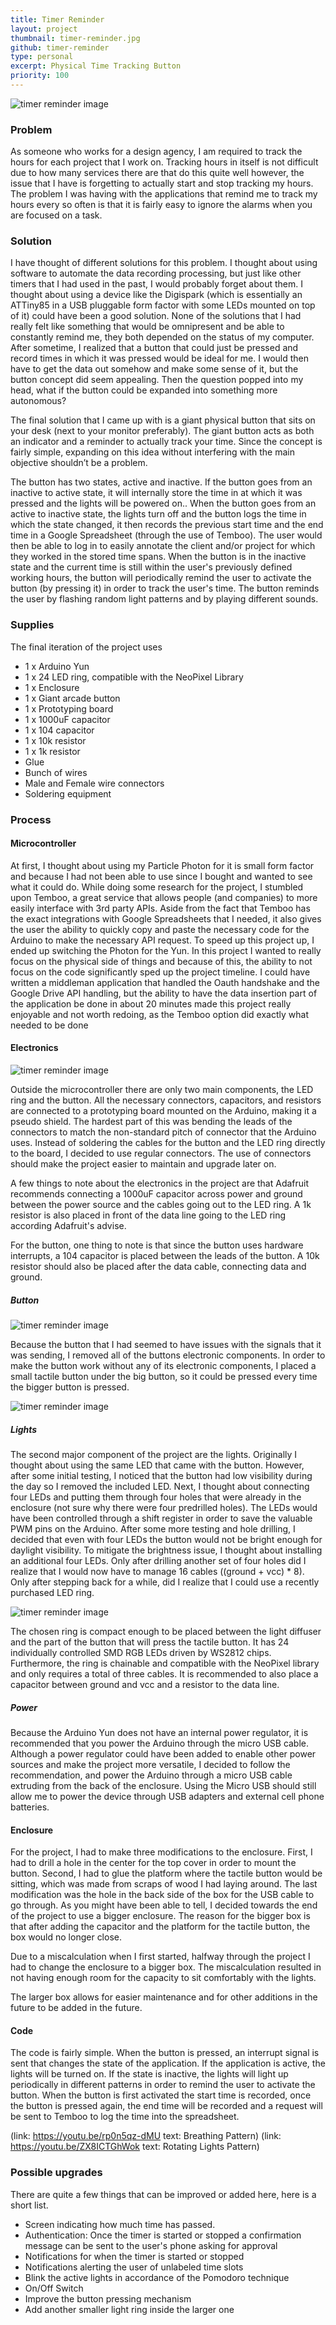 ```yaml
---
title: Timer Reminder
layout: project
thumbnail: timer-reminder.jpg
github: timer-reminder
type: personal
excerpt: Physical Time Tracking Button
priority: 100
---
```


![timer reminder image]({{site.url}}/assets/images/content/sized/timer-reminder/on-large.jpg)

<h3>Problem</h3>

<p>As someone who works for a design agency, I am required to track the hours for each project that I work on. Tracking hours in itself is not difficult due to how many services there are that do this quite well however, the issue that I have is forgetting to actually start and stop tracking my hours. The problem I was having with the applications that remind me to track my hours every so often is that it is fairly easy to ignore the alarms when you are focused on a task.</p>

<h3>Solution</h3>

<p>I have thought of different solutions for this problem. I thought about using software to automate the data recording processing, but just like other timers that I had used in the past, I would probably forget about them. I thought about using a device like the Digispark (which is essentially an ATTiny85 in a USB pluggable form factor with some LEDs mounted on top of it) could have been a good solution. None of the solutions that I had really felt like something that would be omnipresent and be able to constantly remind me, they both depended on the status of my computer. After sometime, I realized that a button that could just be pressed and record times in which it was pressed would be ideal for me. I would then have to get the data out somehow and make some sense of it, but the button concept did seem appealing. Then the question popped into my head, what if the button could be expanded into something more autonomous?</p>

<p>The final solution that I came up with is a giant physical button that sits on your desk (next to your monitor preferably). The giant button acts as both an indicator and a reminder to actually track your time. Since the concept is fairly simple, expanding on this idea without interfering with the main objective shouldn’t be a problem.</p>

<p>The button has two states, active and inactive. If the button goes from an inactive to active state, it will internally store the time in at which it was pressed and the lights will be powered on.. When the button goes from an active to inactive state, the lights turn off and the button logs the time in which the state changed, it then records the previous start time and the end time in a Google Spreadsheet (through the use of Temboo). The user would then be able to log in to easily annotate the client and/or project for which they worked in the stored time spans. When the button is in the inactive state and the current time is still within the user's previously defined working hours, the button will periodically remind the user to activate the button (by pressing it) in order to track the user's time. The button reminds the user by flashing random light patterns and by playing different sounds.</p>

<h3>Supplies</h3>

<p>The final iteration of the project uses</p>

<ul>
  <li>1 x Arduino Yun</li>
  <li>1 x 24 LED ring, compatible with the NeoPixel Library</li>
  <li>1 x Enclosure</li>
  <li>1 x Giant arcade button</li>
  <li>1 x Prototyping board</li>
  <li>1 x 1000uF capacitor</li>
  <li>1 x 104 capacitor</li>
  <li>1 x 10k resistor</li>
  <li>1 x 1k resistor</li>
  <li>Glue</li>
  <li>Bunch of wires</li>
  <li>Male and Female wire connectors</li>
  <li>Soldering equipment</li>
</ul>

<h3>Process</h3>

<h4>Microcontroller</h4>
<p>At first, I thought about using my Particle Photon for it is small form factor and because I had not been able to use since I bought and wanted to see what it could do. While doing some research for the project, I stumbled upon Temboo, a great service that allows people (and companies) to more easily interface with 3rd party APIs. Aside from the fact that Temboo has the exact integrations with Google Spreadsheets that I needed, it also gives the user the ability to quickly copy and paste the necessary code for the Arduino to make the necessary API request. To speed up this project up, I ended up switching the Photon for the Yun. In this project I wanted to really focus on the physical side of things and because of this, the ability to not focus on the code significantly sped up the project timeline. I could have written a middleman application that handled the Oauth handshake and the Google Drive API handling, but the ability to have the data insertion part of the application be done in about 20 minutes made this project really enjoyable and not worth redoing, as the Temboo option did exactly what needed to be done</p>

<h4>Electronics</h4>

![timer reminder image]({{site.url}}/assets/images/content/sized/timer-reminder/proto-board-large.jpg)

<p>Outside the microcontroller there are only two main components, the LED ring and the button. All the necessary connectors, capacitors, and resistors are connected to a prototyping board mounted on the Arduino, making it a pseudo shield. The hardest part of this was bending the leads of the connectors to match the non-standard pitch of connector that the Arduino uses. Instead of soldering the cables for the button and the LED ring directly to the board, I decided to use regular connectors. The use of connectors should make the project easier to maintain and upgrade later on.</p>

<p>A few things to note about the electronics in the project are that Adafruit recommends connecting a 1000uF capacitor across power and ground between the power source and the cables going out to the LED ring. A 1k resistor is also placed in front of the data line going to the LED ring according Adafruit's advise.</p>

<p>For the button, one thing to note is that since the button uses hardware interrupts, a 104 capacitor is placed between the leads of the button. A 10k resistor should also be placed after the data cable, connecting data and ground.</p>

<h5>Button</h5>

![timer reminder image]({{site.url}}/assets/images/content/sized/timer-reminder/button-open-large.jpg)

<p>Because the button that I had seemed to have issues with the signals that it was sending, I removed all of the buttons electronic components. In order to make the button work without any of its electronic components, I placed a small tactile button under the big button, so it could be pressed every time the bigger button is pressed.</p>

![timer reminder image]({{site.url}}/assets/images/content/sized/timer-reminder/tactile-button-large.jpg)

<h5>Lights</h5>

<p>The second major component of the project are the lights. Originally I thought about using the same LED that came with the button. However, after some initial testing, I noticed that the button had low visibility during the day so I removed the included LED. Next, I thought about connecting four LEDs and putting them through four holes that were already in the enclosure (not sure why there were four predrilled holes). The LEDs would have been controlled through a shift register in order to save the valuable PWM pins on the Arduino. After some more testing and hole drilling, I decided that even with four LEDs the button would not be bright enough for daylight visibility. To mitigate the brightness issue, I thought about installing an additional four LEDs. Only after drilling another set of four holes did I realize that I would now have to manage 16 cables ((ground + vcc) * 8). Only after stepping back for a while, did I realize that I could use a recently purchased LED ring.</p>

![timer reminder image]({{site.url}}/assets/images/content/sized/timer-reminder/holes-large.jpg)

<p>The chosen ring is compact enough to be placed between the light diffuser and the part of the button that will press the tactile button. It has 24 individually controlled SMD RGB LEDs driven by WS2812 chips. Furthermore, the ring is chainable and compatible with the NeoPixel library and only requires a total of three cables. It is recommended to also place a capacitor between ground and vcc and a resistor to the data line.</p>

<h5>Power</h5>

<p>Because the Arduino Yun does not have an internal power regulator, it is recommended that you power the Arduino through the micro USB cable. Although a power regulator could have been added to enable other power sources and make the project more versatile, I decided to follow the recommendation, and power the Arduino through a micro USB cable extruding from the back of the enclosure. Using the Micro USB should still allow me to power the device through USB adapters and external cell phone batteries.</p>

<h4>Enclosure</h4>

<p>For the project, I had to make three modifications to the enclosure. First, I had to drill a hole in the center for the top cover in order to mount the button. Second, I had to glue the platform where the tactile button would be sitting, which was made from scraps of wood I had laying around. The last modification was the hole in the back side of the box for the USB cable to go through. As you might have been able to tell, I decided towards the end of the project to use a bigger enclosure. The reason for the bigger box is that after adding the capacitor and the platform for the tactile button, the box would no longer close.</p>

<p>Due to a miscalculation when I first started, halfway through the project I had to change the enclosure to a bigger box. The miscalculation resulted in not having enough room for the capacity to sit comfortably with the lights.</p>

<p>The larger box allows for easier maintenance and for other additions in the future to be added in the future.</p>

<h4>Code</h4>

<p>The code is fairly simple. When the button is pressed, an interrupt signal is sent that changes the state of the application. If the application is active, the lights will be turned on. If the state is inactive, the lights will light up periodically in different patterns in order to remind the user to activate the button. When the button is first activated the start time is recorded, once the button is pressed again, the end time will be recorded and a request will be sent to Temboo to log the time into the spreadsheet.</p>

(link: https://youtu.be/rp0n5qz-dMU text: Breathing Pattern)
(link: https://youtu.be/ZX8ICTGhWok text: Rotating Lights Pattern)

<h3>Possible upgrades</h3>

<p>There are quite a few things that can be improved or added here, here is a short list.</p>

<ul>
  <li>Screen indicating how much time has passed.</li>
  <li>Authentication: Once the timer is started or stopped a confirmation message can be sent to the user's phone asking for approval</li>
  <li>Notifications for when the timer is started or stopped</li>
  <li>Notifications alerting the user of unlabeled time slots</li>
  <li>Blink the active lights in accordance of the Pomodoro technique</li>
  <li>On/Off Switch</li>
  <li>Improve the button pressing mechanism</li>
  <li>Add another smaller light ring inside the larger one</li>
</ul>